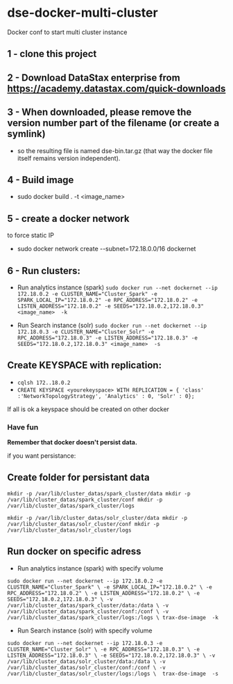 # dse-docker-multi-cluster
Docker conf to start multi cluster instance

## 1 - clone this project

## 2 - Download DataStax enterprise from https://academy.datastax.com/quick-downloads

## 3 - When downloaded, please remove the version number part of the filename (or create a symlink)
* so the resulting file is named dse-bin.tar.gz (that way the docker file itself remains version independent).

## 4 - Build image
* sudo docker build . -t <image_name>

## 5 - create a docker network
to force static IP
* sudo docker network create --subnet=172.18.0.0/16 dockernet

## 6 - Run clusters:

* Run analytics instance (spark)
`sudo docker run --net dockernet --ip 172.18.0.2 -e CLUSTER_NAME="Cluster_Spark" -e SPARK_LOCAL_IP="172.18.0.2" -e RPC_ADDRESS="172.18.0.2" -e LISTEN_ADDRESS="172.18.0.2" -e SEEDS="172.18.0.2,172.18.0.3" <image_name>  -k`

* Run Search instance (solr)
`sudo docker run --net dockernet --ip 172.18.0.3 -e CLUSTER_NAME="Cluster_Solr" -e RPC_ADDRESS="172.18.0.3" -e LISTEN_ADDRESS="172.18.0.3" -e SEEDS="172.18.0.2,172.18.0.3" <image_name>  -s`

## Create KEYSPACE with replication:

* `cqlsh 172..18.0.2`
* `CREATE KEYSPACE <yourekeyspace> WITH REPLICATION = { 'class' :'NetworkTopologyStrategy', 'Analytics' : 0, 'Solr' : 0};`

If all is ok a keyspace should be created on other docker

### Have fun


**Remember that docker doesn't persist data.**

if you want persistance:

## Create folder for persistant data
`mkdir -p /var/lib/cluster_datas/spark_cluster/data
mkdir -p /var/lib/cluster_datas/spark_cluster/conf
mkdir -p /var/lib/cluster_datas/spark_cluster/logs`

`mkdir -p /var/lib/cluster_datas/solr_cluster/data
mkdir -p /var/lib/cluster_datas/solr_cluster/conf
mkdir -p /var/lib/cluster_datas/solr_cluster/logs`

## Run docker on specific adress
* Run analytics instance (spark) with specify volume

`sudo docker run --net dockernet --ip 172.18.0.2 -e CLUSTER_NAME="Cluster_Spark" \
 -e SPARK_LOCAL_IP="172.18.0.2" \
 -e RPC_ADDRESS="172.18.0.2" \
 -e LISTEN_ADDRESS="172.18.0.2" \
 -e SEEDS="172.18.0.2,172.18.0.3" \
 -v /var/lib/cluster_datas/spark_cluster/data:/data \
 -v /var/lib/cluster_datas/spark_cluster/conf:/conf \
 -v /var/lib/cluster_datas/spark_cluster/logs:/logs \
 trax-dse-image  -k`
 
 * Run Search instance (solr) with specify volume
 
 `sudo docker run --net dockernet --ip 172.18.0.3 -e CLUSTER_NAME="Cluster_Solr" \
 -e RPC_ADDRESS="172.18.0.3" \
 -e LISTEN_ADDRESS="172.18.0.3" \
 -e SEEDS="172.18.0.2,172.18.0.3" \
 -v /var/lib/cluster_datas/solr_cluster/data:/data \
 -v /var/lib/cluster_datas/solr_cluster/conf:/conf \
 -v /var/lib/cluster_datas/solr_cluster/logs:/logs \
  trax-dse-image  -s`


